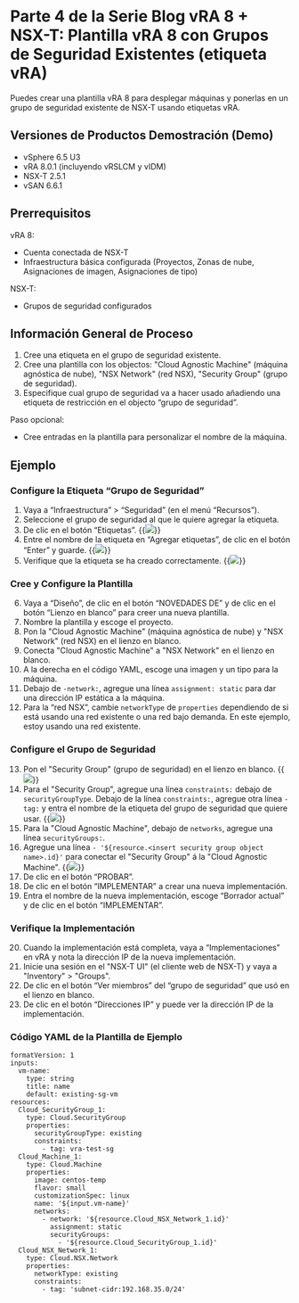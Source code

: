 # Parte 4 de la Serie Blog vRA 8 + NSX-T: Plantilla vRA 8 con Grupos de Seguridad Existentes (etiqueta vRA)


Puedes crear una plantilla vRA 8 para desplegar máquinas y ponerlas en un grupo de seguridad existente de NSX-T usando etiquetas vRA. 

## Versiones de Productos Demostración (Demo)
* vSphere 6.5 U3
* vRA 8.0.1 (incluyendo vRSLCM y vIDM)
* NSX-T 2.5.1
* vSAN 6.6.1


## Prerrequisitos
vRA 8:
* Cuenta conectada de NSX-T 
* Infraestructura básica configurada (Proyectos, Zonas de nube, Asignaciones de imagen, Asignaciones de tipo)

NSX-T:
* Grupos de seguridad configurados 


## Información General de Proceso
1. Cree una etiqueta en el grupo de seguridad existente.
2. Cree una plantilla con los objectos: "Cloud Agnostic Machine" (máquina agnóstica de nube), "NSX Network" (red NSX), "Security Group" (grupo de seguridad).
3. Especifique cual grupo de seguridad va a hacer usado añadiendo una etiqueta de restricción en el objecto “grupo de seguridad”. 

Paso opcional:
* Cree entradas en la plantilla para personalizar el nombre de la máquina. 

## Ejemplo

### Configure la Etiqueta “Grupo de Seguridad”
1. Vaya a “Infraestructura” > “Seguridad” (en el menú “Recursos”).
2. Seleccione el grupo de seguridad al que le quiere agregar la etiqueta.
3. De clic en el botón “Etiquetas”.
{{<image src="step3.png" linked="true">}}
4. Entre el nombre de la etiqueta en “Agregar etiquetas”, de clic en el botón “Enter” y guarde.
{{<image src="step4.png" linked="true">}}
5. Verifique que la etiqueta se ha creado correctamente.
{{<image src="step5.png" linked="true">}}

### Cree y Configure la Plantilla
6. Vaya a “Diseño”, de clic en el botón “NOVEDADES DE” y de clic en el botón “Lienzo en blanco” para creer una nueva plantilla.
7. Nombre la plantilla y escoge el proyecto.
8. Pon la "Cloud Agnostic Machine" (máquina agnóstica de nube) y "NSX Network" (red NSX) en el lienzo en blanco.
9. Conecta "Cloud Agnostic Machine" a "NSX Network" en el lienzo en blanco.
10. A la derecha en el código YAML, escoge una imagen y un tipo para la máquina. 
11. Debajo de `-network:`, agregue una línea `assignment: static` para dar una dirección IP estática a la máquina.
12. Para la “red NSX”, cambie `networkType` de `properties` dependiendo de si está usando una red existente o una red bajo demanda. En este ejemplo, estoy usando una red existente.  

### Configure el Grupo de Seguridad
13. Pon el "Security Group" (grupo de seguridad) en el lienzo en blanco.
{{<image src="step13.png" linked="true">}}
14. Para el "Security Group", agregue una línea `constraints:` debajo de `securityGroupType`. Debajo de la línea `constraints:`, agregue otra línea `-tag:` y entra el nombre de la etiqueta del grupo de seguridad que quiere usar.
{{<image src="step14.png" linked="true">}}
15. Para la "Cloud Agnostic Machine", debajo de `networks`, agregue una línea `securityGroups:`.
16. Agregue una línea `- '${resource.<insert security group object name>.id}'` para conectar el "Security Group" á la "Cloud Agnostic Machine".
{{<image src="step16.png" linked="true">}}
17. De clic en el botón “PROBAR”.
18. De clic en el botón “IMPLEMENTAR” a crear una nueva implementación.
19. Entra el nombre de la nueva implementación, escoge “Borrador actual” y de clic en el botón “IMPLEMENTAR”.

### Verifique la Implementación 
20. Cuando la implementación está completa, vaya a “Implementaciones” en vRA y nota la dirección IP de la nueva implementación.
21. Inicie una sesión en el "NSX-T UI" (el cliente web de NSX-T) y vaya a "Inventory" > "Groups".
22. De clic en el botón “Ver miembros” del “grupo de seguridad” que usó en el lienzo en blanco.
23. De clic en el botón “Direcciones IP” y puede ver la dirección IP de la implementación. 

### Código YAML de la Plantilla de Ejemplo
```
formatVersion: 1
inputs:
  vm-name:
    type: string
    title: name
    default: existing-sg-vm
resources:
  Cloud_SecurityGroup_1:
    type: Cloud.SecurityGroup
    properties:
      securityGroupType: existing
      constraints:
        - tag: vra-test-sg
  Cloud_Machine_1:
    type: Cloud.Machine
    properties:
      image: centos-temp
      flavor: small
      customizationSpec: linux
      name: '${input.vm-name}'
      networks:
        - network: '${resource.Cloud_NSX_Network_1.id}'
          assignment: static
          securityGroups:
            - '${resource.Cloud_SecurityGroup_1.id}'
  Cloud_NSX_Network_1:
    type: Cloud.NSX.Network
    properties:
      networkType: existing
      constraints:
        - tag: 'subnet-cidr:192.168.35.0/24'
```
